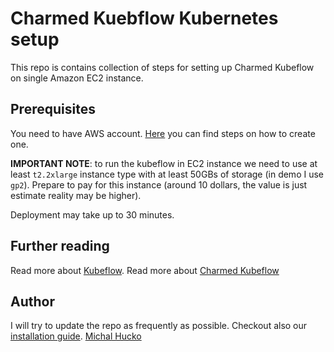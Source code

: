 # Charmed Kuebflow Kubernetes setup
This repo is contains collection of steps for setting up Charmed Kubeflow on single Amazon EC2 instance. 

## Prerequisites
You need to have AWS account. [Here](https://docs.aws.amazon.com/accounts/latest/reference/manage-acct-creating.html) you can find steps on how to create one. 

**IMPORTANT NOTE**: to run the kubeflow in EC2 instance we need to use at least `t2.2xlarge` instance type with at least 50GBs of storage (in demo I use `gp2`). Prepare to pay for this instance (around 10 dollars, the value is just estimate reality may be higher). 

Deployment may take up to 30 minutes.

## Further reading
Read more about [Kubeflow](https://www.kubeflow.org/). Read more about [Charmed Kubeflow](https://charmed-kubeflow.io/)

## Author
I will try to update the repo as frequently as possible. Checkout also our [installation guide](https://charmed-kubeflow.io/docs/quickstart). 
[Michal Hucko](https://www.linkedin.com/in/michal-hucko/)